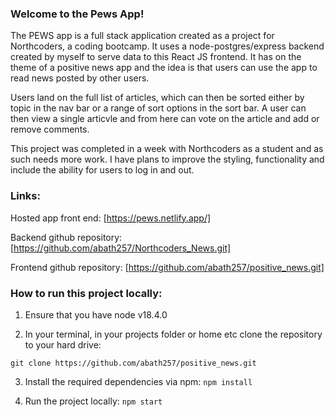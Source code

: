 ### Welcome to the Pews App!
The PEWS app is a full stack application created as a project for Northcoders, a coding bootcamp. It uses a node-postgres/express backend created by myself to serve data to this React JS frontend. It has on the theme of a positive news app and the idea is that users can use the app to read news posted by other users. 

Users land on the full list of articles, which can then be sorted either by topic in the nav bar or a range of sort options in the sort bar. 
A user can then view a single articvle and from here can vote on the article and add or remove comments. 

This project was completed in a week with Northcoders as a student and as such needs more work. I have plans to improve the styling, functionality and include the ability for users to log in and out. 

### Links: 

Hosted app front end: 
[https://pews.netlify.app/]

Backend github repository: 
[https://github.com/abath257/Northcoders_News.git]

Frontend github repository: 
[https://github.com/abath257/positive_news.git]

### How to run this project locally: 

1. Ensure that you have node v18.4.0

2. In your terminal, in your projects folder or home etc clone the repository to your hard drive: 

``` git clone https://github.com/abath257/positive_news.git ```

3. Install the required dependencies via npm: 
``` npm install ```

4. Run the project locally: 
```npm start```
